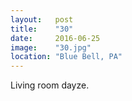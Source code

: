```yaml
---
layout:   post
title:    "30"
date:     2016-06-25
image:    "30.jpg"
location: "Blue Bell, PA"
---
```


Living room dayze.
